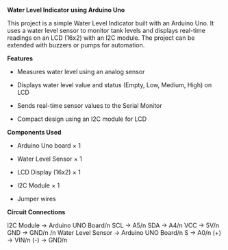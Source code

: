 **Water Level Indicator using Arduino Uno**

This project is a simple Water Level Indicator built with an Arduino Uno. It uses a water level sensor to monitor tank levels and displays real-time readings on an LCD (16x2) with an I2C module. The project can be extended with buzzers or pumps for automation.


**Features**

- Measures water level using an analog sensor

- Displays water level value and status (Empty, Low, Medium, High) on LCD

- Sends real-time sensor values to the Serial Monitor

- Compact design using an I2C module for LCD


**Components Used**

- Arduino Uno board × 1

- Water Level Sensor × 1

- LCD Display (16x2) × 1

- I2C Module × 1

- Jumper wires


**Circuit Connections**

I2C Module -> Arduino UNO Board/n
SCL -> A5/n
SDA -> A4/n
VCC -> 5V/n
GND -> GND/n
/n
Water Level Sensor -> Arduino UNO Board/n
S   -> A0/n
(+) -> VIN/n
(-) -> GND/n

